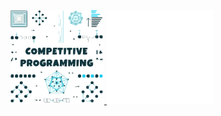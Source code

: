 <span >
	<a href="https://github.com/esix/competitive-programming">
		<img src="_files/competitive-programming.svg" width="150" height="150" alt="Click to see the source">
	</a>
</span>

<span>
	<a href="https://github.com/esix/esix.github.io/tree/master/source/demo/15">
		<img src="_files/15.svg" width="170" height="150" alt="Click to see the source">
	</a>
</span>

